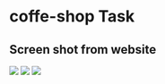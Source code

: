 <h1> coffe-shop Task</h1>
<h2>Screen shot from website</h2>
<img src="https://user-images.githubusercontent.com/93473434/200120924-fb9d360f-45cf-45cf-a43f-e5992def49de.png"/>
<img src="https://user-images.githubusercontent.com/93473434/200120971-829167d9-36dd-464f-a074-fa2be6f76ece.png"/>
<img src="https://user-images.githubusercontent.com/93473434/200121012-7ce66346-2652-4a43-ad94-0e3bb1b02861.png"/>
